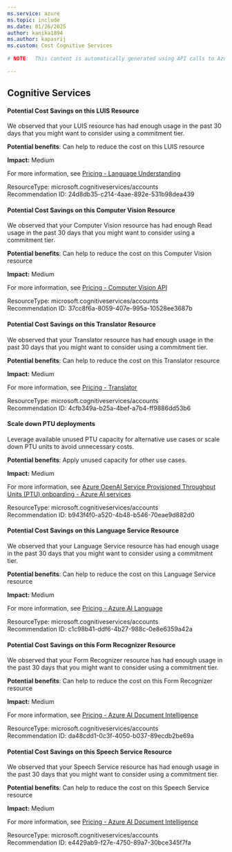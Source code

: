```yaml
---
ms.service: azure
ms.topic: include
ms.date: 01/26/2025
author: kanika1894
ms.author: kapasrij
ms.custom: Cost Cognitive Services
  
# NOTE:  This content is automatically generated using API calls to Azure. Any edits made on these files will be overwritten in the next run of the script. 
  
---
```

  
## Cognitive Services  
  
<!--24d8db35-c214-4aae-892e-531b98dea439_begin-->

#### Potential Cost Savings on this LUIS Resource  
  
We observed that your LUIS resource has had enough usage in the past 30 days that you might want to consider using a commitment tier.  
  
**Potential benefits**: Can help to reduce the cost on this LUIS resource  

**Impact:** Medium
  
For more information, see [Pricing - Language Understanding ](https://azure.microsoft.com/pricing/details/cognitive-services/language-understanding-intelligent-services)  

ResourceType: microsoft.cognitiveservices/accounts  
Recommendation ID: 24d8db35-c214-4aae-892e-531b98dea439  


<!--24d8db35-c214-4aae-892e-531b98dea439_end-->

<!--37cc8f6a-8059-407e-995a-10528ee3687b_begin-->

#### Potential Cost Savings on this Computer Vision Resource  
  
We observed that your Computer Vision resource has had enough Read usage in the past 30 days that you might want to consider using a commitment tier.  
  
**Potential benefits**: Can help to reduce the cost on this Computer Vision resource  

**Impact:** Medium
  
For more information, see [Pricing - Computer Vision API ](https://azure.microsoft.com/pricing/details/cognitive-services/computer-vision)  

ResourceType: microsoft.cognitiveservices/accounts  
Recommendation ID: 37cc8f6a-8059-407e-995a-10528ee3687b  


<!--37cc8f6a-8059-407e-995a-10528ee3687b_end-->

<!--4cfb349a-b25a-4bef-a7b4-ff9886dd53b6_begin-->

#### Potential Cost Savings on this Translator Resource  
  
We observed that your Translator resource has had enough usage in the past 30 days that you might want to consider using a commitment tier.  
  
**Potential benefits**: Can help to reduce the cost on this Translator resource  

**Impact:** Medium
  
For more information, see [Pricing - Translator ](https://azure.microsoft.com/pricing/details/cognitive-services/translator)  

ResourceType: microsoft.cognitiveservices/accounts  
Recommendation ID: 4cfb349a-b25a-4bef-a7b4-ff9886dd53b6  


<!--4cfb349a-b25a-4bef-a7b4-ff9886dd53b6_end-->

<!--b943f4f0-a520-4b48-b546-70eae9d882d0_begin-->

#### Scale down PTU deployments  
  
Leverage available unused PTU capacity for alternative use cases or scale down PTU units to avoid unnecessary costs.  
  
**Potential benefits**: Apply unused capacity for other use cases.  

**Impact:** Medium
  
For more information, see [Azure OpenAI Service Provisioned Throughput Units (PTU) onboarding - Azure AI services ](/azure/ai-services/openai/how-to/provisioned-throughput-onboarding)  

ResourceType: microsoft.cognitiveservices/accounts  
Recommendation ID: b943f4f0-a520-4b48-b546-70eae9d882d0  


<!--b943f4f0-a520-4b48-b546-70eae9d882d0_end-->

<!--c1c98b41-ddf6-4b27-988c-0e8e6359a42a_begin-->

#### Potential Cost Savings on this Language Service Resource  
  
We observed that your Language Service resource has had enough usage in the past 30 days that you might want to consider using a commitment tier.  
  
**Potential benefits**: Can help to reduce the cost on this Language Service resource  

**Impact:** Medium
  
For more information, see [Pricing - Azure AI Language ](https://azure.microsoft.com/pricing/details/cognitive-services/language-service)  

ResourceType: microsoft.cognitiveservices/accounts  
Recommendation ID: c1c98b41-ddf6-4b27-988c-0e8e6359a42a  


<!--c1c98b41-ddf6-4b27-988c-0e8e6359a42a_end-->

<!--da48cdd1-0c3f-4050-b037-89ecdb2be69a_begin-->

#### Potential Cost Savings on this Form Recognizer Resource  
  
We observed that your Form Recognizer resource has had enough usage in the past 30 days that you might want to consider using a commitment tier.  
  
**Potential benefits**: Can help to reduce the cost on this Form Recognizer resource  

**Impact:** Medium
  
For more information, see [Pricing - Azure AI Document Intelligence ](https://azure.microsoft.com/pricing/details/form-recognizer)  

ResourceType: microsoft.cognitiveservices/accounts  
Recommendation ID: da48cdd1-0c3f-4050-b037-89ecdb2be69a  


<!--da48cdd1-0c3f-4050-b037-89ecdb2be69a_end-->

<!--e4429ab9-f27e-4750-89a7-30bce345f7fa_begin-->

#### Potential Cost Savings on this Speech Service Resource  
  
We observed that your Speech Service resource has had enough usage in the past 30 days that you might want to consider using a commitment tier.  
  
**Potential benefits**: Can help to reduce the cost on this Speech Service resource  

**Impact:** Medium
  
For more information, see [Pricing - Azure AI Document Intelligence ](https://azure.microsoft.com/pricing/details/form-recognizer)  

ResourceType: microsoft.cognitiveservices/accounts  
Recommendation ID: e4429ab9-f27e-4750-89a7-30bce345f7fa  


<!--e4429ab9-f27e-4750-89a7-30bce345f7fa_end-->

<!--articleBody-->
